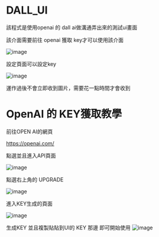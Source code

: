 # DALL_UI
該程式是使用openai 的 dall ai做溝通弄出來的測試ui畫面

該介面需要前往 openai 獲取 key才可以使用該介面

![image](https://github.com/KKLaugh945/DALL_UI/assets/94297037/64bb30b6-2786-4f5f-920a-00716569412f)

設定頁面可以設定key

![image](https://github.com/KKLaugh945/DALL_UI/assets/94297037/22d9cdf1-390f-4c47-8e14-9b03c674399b)

運作過後不會立即收到圖片，需要花一點時間才會收到

# OpenAI 的 KEY獲取教學
前往OPEN AI的網頁

https://openai.com/

點選並且進入API頁面

![image](https://github.com/KKLaugh945/DALL_UI/assets/94297037/44c73dc2-3c6b-452c-974f-e3151c287ef3)

點選右上角的 UPGRADE

![image](https://github.com/KKLaugh945/DALL_UI/assets/94297037/53bcf2f4-1109-495a-8eb4-1ec49c73f703)

進入KEY生成的頁面

![image](https://github.com/KKLaugh945/DALL_UI/assets/94297037/6abc8bf3-2f1e-4bde-a7ba-4066ae0f6c6a)

生成KEY 並且複製貼貼到UI的 KEY 那邊 即可開始使用
![image](https://github.com/KKLaugh945/DALL_UI/assets/94297037/e7301b8d-0a9f-411a-bab3-689c92073ad7)

